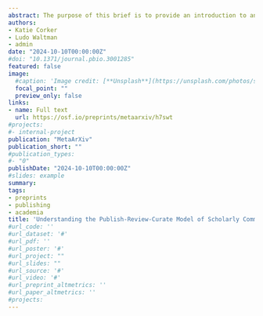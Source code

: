 ```yaml
---
abstract: The purpose of this brief is to provide an introduction to an increasingly popular way of communicating outputs of research: the Publish-Review-Curate model. This model came into practice in the early 2000s, and it is now beginning to grow more rapidly. Here, we explain the model for the benefit of researchers, research funders, research institutions, and others in the scholarly communication ecosystem, and we provide data on uptake of the model to date. 
authors:
- Katie Corker 
- Ludo Waltman
- admin
date: "2024-10-10T00:00:00Z"
#doi: "10.1371/journal.pbio.3001285"
featured: false
image:
  #caption: 'Image credit: [**Unsplash**](https://unsplash.com/photos/s9CC2SKySJM)'
  focal_point: ""
  preview_only: false
links:
- name: Full text
  url: https://osf.io/preprints/metaarxiv/h7swt
#projects:
#- internal-project
publication: "MetaArXiv"
publication_short: ""
#publication_types:
#- "0"
publishDate: "2024-10-10T00:00:00Z"
#slides: example
summary: 
tags:
- preprints
- publishing
- academia
title: 'Understanding the Publish-Review-Curate Model of Scholarly Communication'
#url_code: ''
#url_dataset: '#'
#url_pdf: ''
#url_poster: '#'
#url_project: ""
#url_slides: ""
#url_source: '#'
#url_video: '#'
#url_preprint_altmetrics: ''
#url_paper_altmetrics: ''
#projects:
---
```


